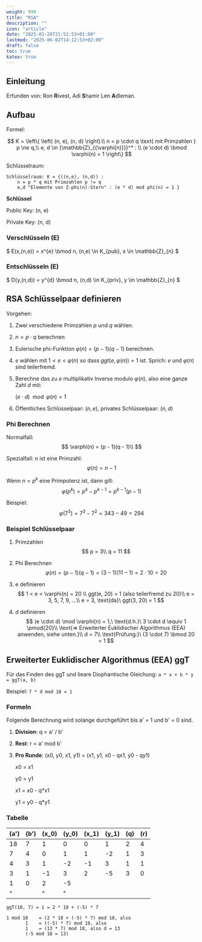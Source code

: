 ```yaml
---
weight: 999
title: "RSA"
description: ""
icon: "article"
date: "2025-03-20T21:52:53+01:00"
lastmod: "2025-06-02T14:12:53+02:00"
draft: false
toc: true
katex: true
---
```


## Einleitung

Erfunden von: Ron **R**ivest, Adi **S**hamir Len **A**dleman.

## Aufbau

Formel:

$$
K = \left\{ \left( (n, e), (n, d) \right):\\
n = p \cdot q \text{ mit Primzahlen } p \ne q,\\ 
e, d \in {\mathbb{Z}_{{\varphi(n)}}}^* : \\
(e \cdot d) \bmod \varphi(n) = 1
\right\}
$$

Schlüsselraum: 

```
Schlüsselraum: K = {((n,e), (n,d)) : 
    n = p * q mit Primzahlen p != q
    e,d "Elemente von Z-phi(n)-Stern" : (e * d) mod phi(n) = 1 } 
```

**Schlüssel**

Public Key: (n, e)

Private Key: (n, d)

### Verschlüsseln (E)

$ E(x,(n,e)) = x^{e} \bmod n,     (n,e) \in K_{pub}, x \in \mathbb{Z}_{n} $

### Entschlüsseln (E)

$ D(y,(n,d)) = y^{d} \bmod n,     (n,d) \in K_{priv}, y \in \mathbb{Z}_{n} $


## RSA Schlüsselpaar definieren

Vorgehen:

1. Zwei verschiedene Primzahlen $p$ und $q$ wählen.
2. $n = p \cdot q$ berechnen
3. Eulerische phi-Funktion $\varphi(n) = (p -1)(q -1)$ berechnen.
4. $e$ wählen mit $1 < e < \varphi(n)$ so dass $ggt(e, \varphi(n)) = 1$ ist. Sprich: $e \ \text{und} \ \varphi(n)$ sind teilerfremd.
5. Berechne das zu $e$ multiplikativ Inverse $\text{modulo} \ \varphi(n)$, also eine ganze Zahl $d$ mit:

    $(e \cdot d) \mod \varphi(n) = 1$

6. Öffentliches Schlüsselpaar: $(n, e)$, privates Schlüsselpaar: $(n, d)$

### Phi Berechnen

Normalfall:
$$
\varphi(n) = (p - 1)(q - 1)\\
$$

Spezialfall: n ist eine Primzahl:
$$
\varphi(n) = n - 1
$$

Wenn $n = p^k$ eine Primpotenz ist, dann gilt:
$$
\varphi(p^k) = p^k - p^{k-1} = p^{k-1}(p - 1)
$$

Beispiel:
$$
\varphi(7^3) = 7^3 - 7^2 = 343 - 49 = 294
$$


### Beispiel Schlüsselpaar

1. Primzahlen
$$
p = 3\\
q = 11
$$

2. Phi Berechnen
$$
\varphi(n) = (p-1)(q-1) = (3-1)(11-1) = 2 \cdot 10 = 20
$$

3. e definieren
$$
1 < e < \varphi(n) = 20 \\
ggt(e, 20) = 1 (also teilerfremd zu 20)\\
e = 3, 5, 7, 9, ...\\
e = 3, \text{da}\ ggt(3, 20) = 1
$$

4. d definieren
$$
(e \cdot d) \mod \varphi(n) = 1,\ \text{d.h.}\ 3 \cdot d \equiv 1 \pmod{20}\\
\text{=> Erweiterter Euklidischer Algorithmus (EEA) anwenden, siehe unten.}\\
d = 7\\
\text{Prüfung:}\ (3 \cdot 7) \bmod 20 = 1
$$


## Erweiterter Euklidischer Algorithmus (EEA) ggT

Für das Finden des ggT und lieare Diophantische Gleichung: `a * x + b * y = ggT(a, b)`

Beispiel: `7 * d mod 18 = 1`

### Formeln

Folgende Berechnung wird solange durchgeführt bis a' = 1 und b' = 0 sind.
1. **Division**: q = a' / b'
2. **Rest**: r = a' mod b'
3. **Pro Runde**: (x0, y0, x1, y1) = (x1, y1, x0 - qx1, y0 - qy1)

    x0 = x1

    y0 = y1

    x1 = x0 - q*x1

    y1 = y0 - q*y1



### Tabelle
| \(a'\) | \(b'\) | \(x_0\) | \(y_0\) | \(x_1\) | \(y_1\) | \(q\) | \(r\) |
|--------|--------|---------|---------|---------|---------|-------|-------|
| 18     | 7      | 1       | 0       | 0       | 1       | 2     | 4     |
| 7      | 4      | 0       | 1       | 1       | -2      | 1     | 3     |
| 4      | 3      | 1       | -2      | -1      | 3       | 1     | 1     |
| 3      | 1      | -1      | 3       | 2       | -5      | 3     | 0     |
| 1      | 0      | 2       | -5      |         |         |       |       |
| ^      |        | ^       | ^       |         |         |       |       |

```
ggT(18, 7) = 1 = 2 * 18 + (-5) * 7

1 mod 18    = (2 * 18 + (-5) * 7) mod 18, also
       1    = ((-5) * 7) mod 18, also
       1    = (13 * 7) mod 18, also d = 13
       (-5 mod 18 = 13)
```

